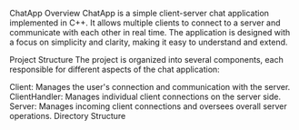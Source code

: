 ChatApp
Overview
ChatApp is a simple client-server chat application implemented in C++. It allows multiple clients to connect to a server and communicate with each other in real time. The application is designed with a focus on simplicity and clarity, making it easy to understand and extend.

Project Structure
The project is organized into several components, each responsible for different aspects of the chat application:

Client: Manages the user's connection and communication with the server.
ClientHandler: Manages individual client connections on the server side.
Server: Manages incoming client connections and oversees overall server operations.
Directory Structure
